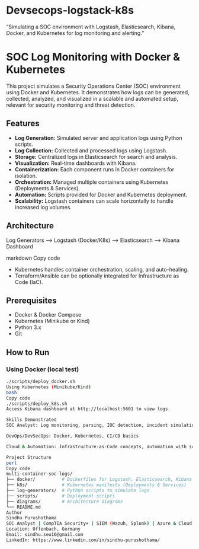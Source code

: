 # Devsecops-logstack-k8s
“Simulating a SOC environment with Logstash, Elasticsearch, Kibana, Docker, and Kubernetes for log monitoring and alerting.”

# SOC Log Monitoring with Docker & Kubernetes

This project simulates a Security Operations Center (SOC) environment using Docker and Kubernetes. It demonstrates how logs can be generated, collected, analyzed, and visualized in a scalable and automated setup, relevant for security monitoring and threat detection.

## Features

- **Log Generation:** Simulated server and application logs using Python scripts.
- **Log Collection:** Collected and processed logs using Logstash.
- **Storage:** Centralized logs in Elasticsearch for search and analysis.
- **Visualization:** Real-time dashboards with Kibana.
- **Containerization:** Each component runs in Docker containers for isolation.
- **Orchestration:** Managed multiple containers using Kubernetes (Deployments & Services).
- **Automation:** Scripts provided for Docker and Kubernetes deployment.
- **Scalability:** Logstash containers can scale horizontally to handle increased log volumes.

## Architecture

Log Generators --> Logstash (Docker/K8s) --> Elasticsearch --> Kibana Dashboard

markdown
Copy code

- Kubernetes handles container orchestration, scaling, and auto-healing.
- Terraform/Ansible can be optionally integrated for Infrastructure as Code (IaC).

## Prerequisites

- Docker & Docker Compose
- Kubernetes (Minikube or Kind)
- Python 3.x
- Git

## How to Run

### Using Docker (local test)
```bash
./scripts/deploy_docker.sh
Using Kubernetes (Minikube/Kind)
bash
Copy code
./scripts/deploy_k8s.sh
Access Kibana dashboard at http://localhost:5601 to view logs.

Skills Demonstrated
SOC Analyst: Log monitoring, parsing, IOC detection, incident simulation

DevOps/DevSecOps: Docker, Kubernetes, CI/CD basics

Cloud & Automation: Infrastructure-as-Code concepts, automation with scripts

Project Structure
perl
Copy code
multi-container-soc-logs/
├── docker/          # Dockerfiles for Logstash, Elasticsearch, Kibana
├── k8s/             # Kubernetes manifests (Deployments & Services)
├── log-generators/  # Python scripts to simulate logs
├── scripts/         # Deployment scripts
├── diagrams/        # Architecture diagrams
└── README.md
Author
Sindhu Purushothama
SOC Analyst | CompTIA Security+ | SIEM (Wazuh, Splunk) | Azure & Cloud Security
Location: Offenbach, Germany
Email: sindhu.seu16@gmail.com
LinkedIn: https://www.linkedin.com/in/sindhu-purushothama/
